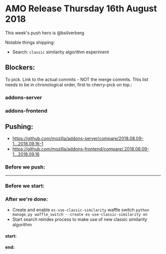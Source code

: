 
# AMO Release Thursday 16th August 2018

This week's push hero is @bsilverberg

Notable things shipping:
* Search: `classic` similarity algorithm experiment


## Blockers:

To pick.  Link to the actual commits - NOT the merge commits.  This list needs
to be in chronological order, first to cherry-pick on top.:

### addons-server

### addons-frontend

## Pushing:

* https://github.com/mozilla/addons-server/compare/2018.08.09-1...2018.09.16-1
* https://github.com/mozilla/addons-frontend/compare/.2018.08.09-1...2018.09.16

### Before we push:

-------------------------------------------------------------------------------

### Before we start:


### After we're done:

* Create and enable `es-use-classic-similarity` waffle switch
  `python manage.py waffle_switch --create es-use-classic-similarity on`
* Start search reindex process to make use of new classic similarity algorithm

#### start: 
#### end: 
